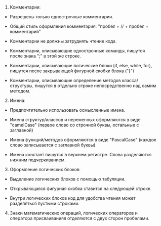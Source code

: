 1) Комментарии:

  - Разрешены только однострочные комментарии.
  
  - Общий стиль оформления комментария: "пробел + // + пробел + комментарий"

  - Комментарии не должны затруднять чтение кода.

  - Комментарии, описывающие однострочные команды, пишутся после знака ";" в этой же строке.

  - Комментарии, описывающие логические блоки (if, else, while, for), пишутся после закрывающей фигурной скобки блока ("}")

  - Комментарии, описывающие определение методов класса/структуры, пишутся в отдельно строке непосредственно над самим методом.


2) Имена:

  - Предпочтительно использовать осмысленные имена.
  
  - Имена структур/классов и переменных оформляются в виде "camelCase" (первое слово со строчной буквы, остальные с заглавной)
  
  - Имена функций/методов оформляются в виде "PascalCase" (каждое слово записывается с заглавной буквы)
  
  - Имена констант пишутся в верхнем регистре. Слова разделяются нижним подчеркиванием.
  

3) Оформление логических блоков:
  - Выделение логических блоков с помощью табуляции.
  
  - Открывающаяся фигурная скобка ставится на следующей строке.

  - Внутри логических блоков код для удобства чтения может разделяться пустыми строками.

4) Знаки математических операций, логических операторов и оператора присваиванияя отделяются с двух сторон пробелами.
